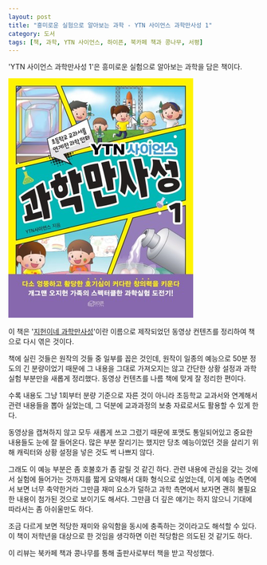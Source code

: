 ```yaml
---
layout: post
title: "흥미로운 실험으로 알아보는 과학 - YTN 사이언스 과학만사성 1"
category: 도서
tags: [책, 과학, YTN 사이언스, 하이픈, 북카페 책과 콩나무, 서평]
---
```


'YTN 사이언스 과학만사성 1'은
흥미로운 실험으로 알아보는 과학을 담은 책이다.

![표지](/images/ytn-science-science-all-around-1-book-h480.jpg)

이 책은 '[지헌이네 과학만사성](https://www.scienceall.com/category/science_channel/ytn-science/science-all-around/)'이란 이름으로 제작되었던 동영상 컨텐츠를
정리하여 책으로 다시 엮은 것이다.

책에 실린 것들은 원작의 것들 중 일부를 꼽은 것인데,
원작이 일종의 예능으로 50분 정도의 긴 분량이었기 때문에
그 내용을 그대로 가져오지는 않고
간단한 상황 설정과 과학 실험 부분만을 새롭게 정리했다.
동영상 컨텐츠를 나름 책에 맞게 잘 정리한 편이다.

수록 내용도 그냥 1회부터 분량 기준으로 자른 것이 아니라
초등학교 교과서와 연계해서 관련 내용들을 뽑아 실었는데,
그 덕분에 교과과정의 보충 자료로서도 활용할 수 있게 한다.

동영상을 캡쳐하지 않고 모두 새롭게 쓰고 그렸기 때문에 포맷도 통일되어있고
중요한 내용들도 눈에 잘 들어온다.
많은 부분 잘리기는 했지만 당초 예능이었던 것을 살리기 위해
캐릭터와 상황 설정을 넣은 것도 썩 나쁘지 않다.

그래도 이 예능 부분은 좀 호불호가 좀 갈릴 것 같긴 하다.
관련 내용에 관심을 갖는 것에서 실험에 들어가는 것까지를
짧게 요약해서 대화 형식으로 실었는데,
이게 예능 측면에서 보면 너무 축약한거라 그만큼 재미 요소가 덜하고
과학 측면에서 보자면 괜히 불필요한 내용이 첨가된 것으로 보이기도 해서다.
그만큼 더 깊은 얘기는 하지 않으니 기대에 따라서는 좀 아쉬울만도 하다.

조금 다르게 보면 적당한 재미와 유익함을 동시에 충족하는 것이라고도 해석할 수 있다.
이 책이 저학년을 대상으로 한 것임을 생각하면 이런 적당함은 의도된 것 같기도 하다.



<div class="im im-info">
이 리뷰는 북카페 책과 콩나무를 통해 출판사로부터 책을 받고 작성했다.
</div>
